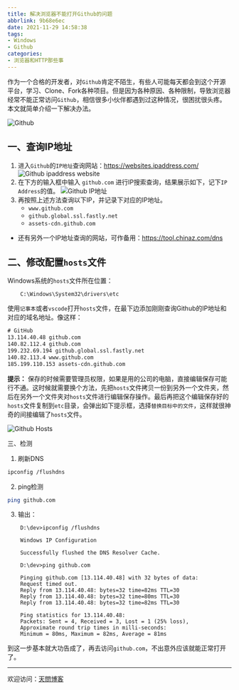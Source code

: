 ```yaml
---
title: 解决浏览器不能打开Github的问题
abbrlink: 9b68e6ec
date: 2021-11-29 14:58:38
tags:
- Windows
- Github
categories:
- 浏览器和HTTP那些事
---
```


作为一个合格的开发者，对`Github`肯定不陌生，有些人可能每天都会到这个开源平台，学习、Clone、Fork各种项目。但是因为各种原因、各种限制，导致浏览器经常不能正常访问`Github`，相信很多小伙伴都遇到过这种情况，很困扰很头疼。本文就简单介绍一下解决办法。

![Github](https://tiven.cn/static/img/img-github-01-Eev9GJHwdfTy8p4WO4Qn8.jpg)

[//]: # (<!-- more -->)

## 一、查询IP地址

1. 进入`Github`的`IP地址`查询网站：https://websites.ipaddress.com/
![Github ipaddress website](https://tiven.cn/static/img/img-github-ip-o3EiheeMf0uKl_aEepIYB.jpg)
2. 在下方的输入框中输入 `github.com` 进行IP搜索查询，结果展示如下，记下`IP Address`的值。
![Github IP地址](https://tiven.cn/static/img/img-github-ipaddress-hfr7xYfULBQWb4grzxWAV.jpg)
3. 再按照上述方法查询以下IP，并记录下对应的IP地址。
   * `www.github.com`
   * `github.global.ssl.fastly.net`
   * `assets-cdn.github.com`
    
* 还有另外一个IP地址查询的网站，可作备用：https://tool.chinaz.com/dns

## 二、修改配置`hosts`文件

Windows系统的`hosts`文件所在位置：

        C:\Windows\System32\drivers\etc

使用`记事本`或者`vscode`打开`hosts`文件，在最下边添加刚刚查询Github的IP地址和对应的域名地址。像这样：

```txt
# GitHub 
13.114.40.48 github.com
140.82.112.4 github.com
199.232.69.194 github.global.ssl.fastly.net
140.82.113.4 www.github.com
185.199.110.153 assets-cdn.github.com
```

**提示：** 保存的时候需要管理员权限，如果是用的公司的电脑，直接编辑保存可能行不通。这时候就需要换个方法，先把`hosts`文件拷贝一份到另外一个文件夹，然后在另外一个文件夹对`hosts`文件进行编辑保存操作。最后再把这个编辑保存好的`hosts`文件复制到`etc`目录，会弹出如下提示框，选择`替换目标中的文件`，这样就很神奇的间接编辑了`hosts`文件。

![Github Hosts](https://tiven.cn/static/img/img-github-hosts-Jcq7Bnfov9v7NebW7bJGu.jpg)

三、检测

1. 刷新DNS

```sh
ipconfig /flushdns
```

2. ping检测

```sh
ping github.com
```
   
3. 输出：

[comment]: <> (![Github Ping]&#40;https://tiven.cn/static/img/img-github-ping-iANTeCq9HSWlSEbEG_hyu.jpg&#41;)

        D:\dev>ipconfig /flushdns
        
        Windows IP Configuration
        
        Successfully flushed the DNS Resolver Cache.
        
        D:\dev>ping github.com
        
        Pinging github.com [13.114.40.48] with 32 bytes of data:
        Request timed out.
        Reply from 13.114.40.48: bytes=32 time=82ms TTL=30
        Reply from 13.114.40.48: bytes=32 time=80ms TTL=30
        Reply from 13.114.40.48: bytes=32 time=82ms TTL=30
        
        Ping statistics for 13.114.40.48:
        Packets: Sent = 4, Received = 3, Lost = 1 (25% loss),
        Approximate round trip times in milli-seconds:
        Minimum = 80ms, Maximum = 82ms, Average = 81ms

到这一步基本就大功告成了，再去访问`github.com`，不出意外应该就能正常打开了。

---

欢迎访问：[天問博客](https://tiven.cn/p/9b68e6ec/ "天問博客") 
